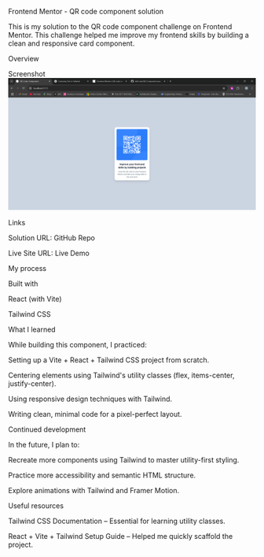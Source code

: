 Frontend Mentor - QR code component solution

This is my solution to the QR code component challenge on Frontend Mentor. This challenge helped me improve my frontend skills by building a clean and responsive card component.


Overview

Screenshot
![screenshot](/ScreenShot/Screenshot%202025-06-27%20135507.png)

Links

Solution URL: GitHub Repo

Live Site URL: Live Demo

My process

Built with

React (with Vite)

Tailwind CSS

What I learned

While building this component, I practiced:

Setting up a Vite + React + Tailwind CSS project from scratch.

Centering elements using Tailwind's utility classes (flex, items-center, justify-center).

Using responsive design techniques with Tailwind.

Writing clean, minimal code for a pixel-perfect layout.

Continued development

In the future, I plan to:

Recreate more components using Tailwind to master utility-first styling.

Practice more accessibility and semantic HTML structure.

Explore animations with Tailwind and Framer Motion.

Useful resources

Tailwind CSS Documentation – Essential for learning utility classes.

React + Vite + Tailwind Setup Guide – Helped me quickly scaffold the project.

